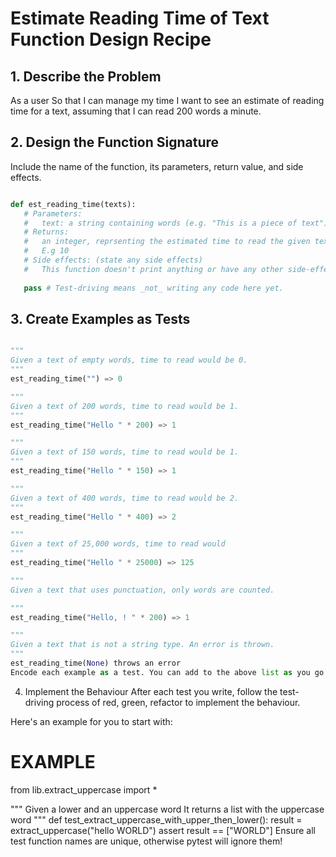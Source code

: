 # Estimate Reading Time of Text Function Design Recipe

## 1. Describe the Problem
As a user
So that I can manage my time
I want to see an estimate of reading time for a text, assuming that I can read 200 words a minute.

## 2. Design the Function Signature
Include the name of the function, its parameters, return value, and side effects.

 ```python

def est_reading_time(texts):
    # Parameters: 
    #   text: a string containing words (e.g. "This is a piece of text").
    # Returns: 
    #   an integer, reprsenting the estimated time to read the given text.
    #   E.g 10
    # Side effects: (state any side effects)
    #   This function doesn't print anything or have any other side-effects
  
    pass # Test-driving means _not_ writing any code here yet.
```
## 3. Create Examples as Tests

```Python

"""
Given a text of empty words, time to read would be 0.
"""
est_reading_time("") => 0

"""
Given a text of 200 words, time to read would be 1.
"""
est_reading_time("Hello " * 200) => 1

"""
Given a text of 150 words, time to read would be 1.
"""
est_reading_time("Hello " * 150) => 1

"""
Given a text of 400 words, time to read would be 2.
"""
est_reading_time("Hello " * 400) => 2

"""
Given a text of 25,000 words, time to read would 
"""
est_reading_time("Hello " * 25000) => 125

"""
Given a text that uses punctuation, only words are counted.

"""
est_reading_time("Hello, ! " * 200) => 1

"""
Given a text that is not a string type. An error is thrown.
"""
est_reading_time(None) throws an error
Encode each example as a test. You can add to the above list as you go.

```
4. Implement the Behaviour
After each test you write, follow the test-driving process of red, green, refactor to implement the behaviour.

Here's an example for you to start with:

# EXAMPLE

from lib.extract_uppercase import *

"""
Given a lower and an uppercase word
It returns a list with the uppercase word
"""
def test_extract_uppercase_with_upper_then_lower():
    result = extract_uppercase("hello WORLD")
    assert result == ["WORLD"]
Ensure all test function names are unique, otherwise pytest will ignore them!
